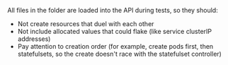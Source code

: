 All files in the folder are loaded into the API during tests, so they should:
* Not create resources that duel with each other
* Not include allocated values that could flake (like service clusterIP addresses)
* Pay attention to creation order (for example, create pods first, then statefulsets, so the create doesn't race with the statefulset controller)
